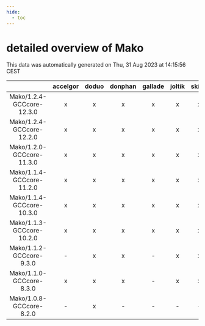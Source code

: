 ```yaml
---
hide:
  - toc
---
```


detailed overview of Mako
=========================


This data was automatically generated on Thu, 31 Aug 2023 at 14:15:56 CEST  

| |accelgor|doduo|donphan|gallade|joltik|skitty|swalot|victini|
| :---: | :---: | :---: | :---: | :---: | :---: | :---: | :---: | :---: |
|Mako/1.2.4-GCCcore-12.3.0|x|x|x|x|x|x|x|x|
|Mako/1.2.4-GCCcore-12.2.0|x|x|x|x|x|x|x|x|
|Mako/1.2.0-GCCcore-11.3.0|x|x|x|x|x|x|x|x|
|Mako/1.1.4-GCCcore-11.2.0|x|x|x|x|x|x|x|x|
|Mako/1.1.4-GCCcore-10.3.0|x|x|x|x|x|x|x|x|
|Mako/1.1.3-GCCcore-10.2.0|x|x|x|x|x|x|x|x|
|Mako/1.1.2-GCCcore-9.3.0|-|x|x|-|x|x|x|x|
|Mako/1.1.0-GCCcore-8.3.0|x|x|x|-|x|x|x|x|
|Mako/1.0.8-GCCcore-8.2.0|-|x|-|-|-|-|x|-|
